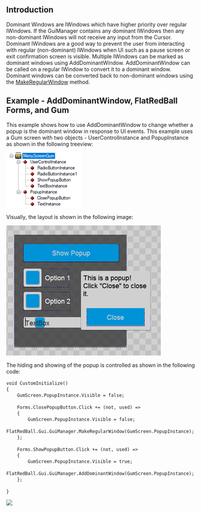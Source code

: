 ## Introduction

Dominant Windows are IWindows which have higher priority over regular IWindows. If the GuiManager contains any dominant IWindows then any non-dominant IWindows will not receive any input from the Cursor. Dominant IWindows are a good way to prevent the user from interacting with regular (non-dominant) IWindows when UI such as a pause screen or exit confirmation screen is visible. Multiple IWindows can be marked as dominant windows using AddDominantWindow. AddDominantWindow can be called on a regular IWindow to convert it to a dominant window. Dominant windows can be converted back to non-dominant windows using the [MakeRegularWindow](/documentation/api/flatredball/gui/guimanager/makeregularwindow.md "FlatRedBall.Gui.GuiManager.MakeRegularWindow") method.

## Example - AddDominantWindow, FlatRedBall Forms, and Gum

This example shows how to use AddDominantWindow to change whether a popup is the dominant window in response to UI events. This example uses a Gum screen with two objects - UserControlInstance and PopupInstance as shown in the following treeview:

![](/media/2021-09-img_614c9aa1b0ae9.png)

Visually, the layout is shown in the following image:

![](/media/2021-09-img_614c9a921e7d7.png)

The hiding and showing of the popup is controlled as shown in the following code:

    void CustomInitialize()
    {
        GumScreen.PopupInstance.Visible = false;

        Forms.ClosePopupButton.Click += (not, used) =>
        {
            GumScreen.PopupInstance.Visible = false;
            FlatRedBall.Gui.GuiManager.MakeRegularWindow(GumScreen.PopupInstance);
        };

        Forms.ShowPopupButton.Click += (not, used) =>
        {
            GumScreen.PopupInstance.Visible = true;
            FlatRedBall.Gui.GuiManager.AddDominantWindow(GumScreen.PopupInstance);
        };
        
    }

[![](/wp-content/uploads/2016/01/23_09-19-49.gif)](/wp-content/uploads/2016/01/23_09-19-49.gif)  
